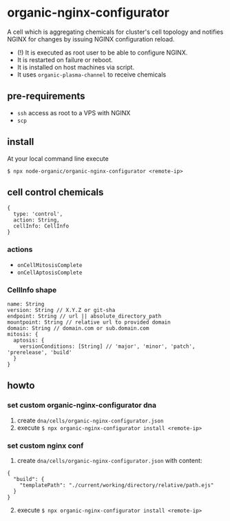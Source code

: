 # organic-nginx-configurator

A cell which is aggregating chemicals for cluster's cell topology and notifies
NGINX for changes by issuing NGINX configuration reload.

* (!) It is executed as root user to be able to configure NGINX. 
* It is restarted on failure or reboot.
* It is installed on host machines via script.
* It uses `organic-plasma-channel` to receive chemicals

## pre-requirements

* `ssh` access as root to a VPS with NGINX
* `scp`

## install

At your local command line execute

```
$ npx node-organic/organic-nginx-configurator <remote-ip>
```

## cell control chemicals

```
{
  type: 'control',
  action: String,
  cellInfo: CellInfo
}
```

### actions

* `onCellMitosisComplete`
* `onCellAptosisComplete`

### CellInfo shape

```
name: String
version: String // X.Y.Z or git-sha
endpoint: String // url || absolute_directory_path
mountpoint: String // relative url to provided domain
domain: String // domain.com or sub.domain.com
mitosis: {
  aptosis: {
    versionConditions: [String] // 'major', 'minor', 'patch', 'prerelease', 'build'
  }
}
```

## howto

### set custom organic-nginx-configurator dna

1. create `dna/cells/organic-nginx-configurator.json`
2. execute `$ npx organic-nginx-configurator install <remote-ip>`

### set custom nginx conf

1. create `dna/cells/organic-nginx-configurator.json` with content:

  ```
  {
    "build": {
      "templatePath": "./current/working/directory/relative/path.ejs"
    }
  }
  ```

2. execute `$ npx organic-nginx-configurator install <remote-ip>`
